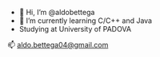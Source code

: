 - 👋 Hi, I’m @aldobettega
- 🌱 I’m currently learning C/C++ and Java
- Studying at University of PADOVA



 
 📫 aldo.bettega04@gmail.com

<!---
aldobettega/aldobettega is a ✨ special ✨ repository because its `README.md` (this file) appears on your GitHub profile.
You can click the Preview link to take a look at your changes.
--->
